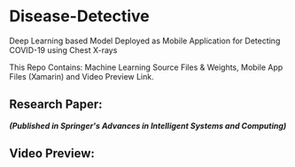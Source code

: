 # Disease-Detective
Deep Learning based Model Deployed as Mobile Application for Detecting COVID-19 using Chest X-rays

This Repo Contains: Machine Learning Source Files & Weights, Mobile App Files (Xamarin) and Video Preview Link. 

## Research Paper: 
***(Published in Springer's Advances in Intelligent Systems and Computing)***

## Video Preview: 
